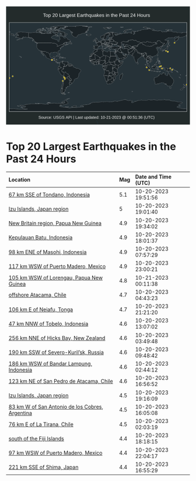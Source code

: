 ![Map](./map.png)

# Top 20 Largest Earthquakes in the Past 24 Hours

| Location | Mag | Date and Time (UTC) |
|:---|:---|:---|
| [67 km SSE of Tondano, Indonesia](https://earthquake.usgs.gov/earthquakes/eventpage/us6000lh0e) | 5.1 | 10-20-2023 19:51:56 |
| [Izu Islands, Japan region](https://earthquake.usgs.gov/earthquakes/eventpage/us6000lgzw) | 5 | 10-20-2023 19:01:40 |
| [New Britain region, Papua New Guinea](https://earthquake.usgs.gov/earthquakes/eventpage/us6000lh06) | 4.9 | 10-20-2023 19:34:02 |
| [Kepulauan Batu, Indonesia](https://earthquake.usgs.gov/earthquakes/eventpage/us6000lgzn) | 4.9 | 10-20-2023 18:01:37 |
| [98 km ENE of Masohi, Indonesia](https://earthquake.usgs.gov/earthquakes/eventpage/us6000lgu3) | 4.9 | 10-20-2023 07:57:29 |
| [117 km WSW of Puerto Madero, Mexico](https://earthquake.usgs.gov/earthquakes/eventpage/us6000lh1j) | 4.9 | 10-20-2023 23:00:21 |
| [105 km WSW of Lorengau, Papua New Guinea](https://earthquake.usgs.gov/earthquakes/eventpage/us6000lh20) | 4.8 | 10-21-2023 00:11:38 |
| [offshore Atacama, Chile](https://earthquake.usgs.gov/earthquakes/eventpage/us6000lgtd) | 4.7 | 10-20-2023 04:43:23 |
| [106 km E of Neiafu, Tonga](https://earthquake.usgs.gov/earthquakes/eventpage/us6000lh14) | 4.7 | 10-20-2023 21:21:20 |
| [47 km NNW of Tobelo, Indonesia](https://earthquake.usgs.gov/earthquakes/eventpage/us6000lgw8) | 4.6 | 10-20-2023 13:07:02 |
| [256 km NNE of Hicks Bay, New Zealand](https://earthquake.usgs.gov/earthquakes/eventpage/us6000lgt7) | 4.6 | 10-20-2023 03:49:48 |
| [190 km SSW of Severo-Kuril’sk, Russia](https://earthquake.usgs.gov/earthquakes/eventpage/us6000lgvk) | 4.6 | 10-20-2023 09:48:42 |
| [186 km WSW of Bandar Lampung, Indonesia](https://earthquake.usgs.gov/earthquakes/eventpage/us6000lgsp) | 4.6 | 10-20-2023 02:44:12 |
| [123 km NE of San Pedro de Atacama, Chile](https://earthquake.usgs.gov/earthquakes/eventpage/us6000lgz3) | 4.6 | 10-20-2023 16:56:52 |
| [Izu Islands, Japan region](https://earthquake.usgs.gov/earthquakes/eventpage/us6000lh01) | 4.5 | 10-20-2023 19:16:09 |
| [83 km W of San Antonio de los Cobres, Argentina](https://earthquake.usgs.gov/earthquakes/eventpage/us6000lgyz) | 4.5 | 10-20-2023 16:05:08 |
| [76 km E of La Tirana, Chile](https://earthquake.usgs.gov/earthquakes/eventpage/us6000lgse) | 4.5 | 10-20-2023 02:03:19 |
| [south of the Fiji Islands](https://earthquake.usgs.gov/earthquakes/eventpage/us6000lgzu) | 4.4 | 10-20-2023 18:18:15 |
| [97 km WSW of Puerto Madero, Mexico](https://earthquake.usgs.gov/earthquakes/eventpage/us6000lh1e) | 4.4 | 10-20-2023 22:04:17 |
| [221 km SSE of Shima, Japan](https://earthquake.usgs.gov/earthquakes/eventpage/us6000lgz4) | 4.4 | 10-20-2023 16:55:29 |
